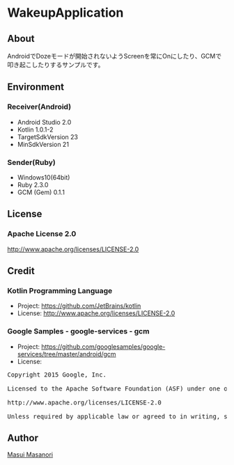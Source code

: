 # WakeupApplication
## About
AndroidでDozeモードが開始されないようScreenを常にOnにしたり、GCMで叩き起こしたりするサンプルです。

## Environment
### Receiver(Android)
* Android Studio 2.0
* Kotlin 1.0.1-2
* TargetSdkVersion 23
* MinSdkVersion 21

### Sender(Ruby)
* Windows10(64bit)
* Ruby				2.3.0
* GCM (Gem)			0.1.1

## License
### Apache License 2.0
http://www.apache.org/licenses/LICENSE-2.0

## Credit
### Kotlin Programming Language
* Project: https://github.com/JetBrains/kotlin
* License: http://www.apache.org/licenses/LICENSE-2.0

### Google Samples - google-services - gcm
* Project: https://github.com/googlesamples/google-services/tree/master/android/gcm
* License:
<pre>
Copyright 2015 Google, Inc.

Licensed to the Apache Software Foundation (ASF) under one or more contributor license agreements. See the NOTICE file distributed with this work for additional information regarding copyright ownership. The ASF licenses this file to you under the Apache License, Version 2.0 (the "License"); you may not use this file except in compliance with the License. You may obtain a copy of the License at

http://www.apache.org/licenses/LICENSE-2.0

Unless required by applicable law or agreed to in writing, software distributed under the License is distributed on an "AS IS" BASIS, WITHOUT WARRANTIES OR CONDITIONS OF ANY KIND, either express or implied. See the License for the specific language governing permissions and limitations under the License.
</pre>

## Author
[Masui Masanori](https://github.com/masanori840816)
